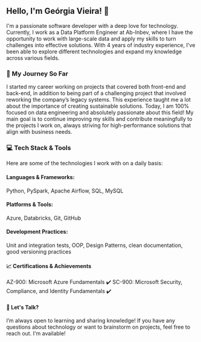 ## Hello, I'm Geórgia Vieira! 👋
I'm a passionate software developer with a deep love for technology. Currently, I work as a Data Platform Engineer at Ab-Inbev, where I have the opportunity to work with large-scale data and apply my skills to turn challenges into effective solutions. With 4 years of industry experience, I've been able to explore different technologies and expand my knowledge across various fields.

### 🚀 My Journey So Far
I started my career working on projects that covered both front-end and back-end, in addition to being part of a challenging project that involved reworking the company’s legacy systems. This experience taught me a lot about the importance of creating sustainable solutions. Today, I am 100% focused on data engineering and absolutely passionate about this field! My main goal is to continue improving my skills and contribute meaningfully to the projects I work on, always striving for high-performance solutions that align with business needs.

### 💻 Tech Stack & Tools
Here are some of the technologies I work with on a daily basis:

#### Languages & Frameworks:
Python, PySpark, Apache Airflow, SQL, MySQL
#### Platforms & Tools:
Azure, Databricks, Git, GitHub
#### Development Practices:
Unit and integration tests, OOP, Design Patterns, clean documentation, good versioning practices
#### 📈 Certifications & Achievements
AZ-900: Microsoft Azure Fundamentals ✔️
SC-900: Microsoft Security, Compliance, and Identity Fundamentals ✔️
#### 💬 Let's Talk?
I’m always open to learning and sharing knowledge! If you have any questions about technology or want to brainstorm on projects, feel free to reach out. I'm available!
